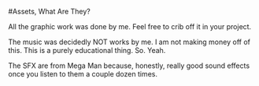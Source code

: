 #Assets, What Are They?

All the graphic work was done by me. Feel free to crib off it in your project.

The music was decidedly NOT works by me. I am not making money off of this. This is a purely educational thing. So. Yeah.

The SFX are from Mega Man because, honestly, really good sound effects once you listen to them a couple dozen times.

